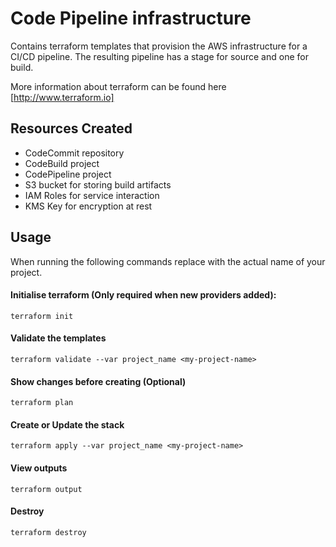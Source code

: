 # Code Pipeline infrastructure

Contains terraform templates that provision the AWS infrastructure for a CI/CD pipeline.
The resulting pipeline has a stage for source and one for build.

More information about terraform can be found here [http://www.terraform.io]

## Resources Created
* CodeCommit repository
* CodeBuild project
* CodePipeline project
* S3 bucket for storing build artifacts
* IAM Roles for service interaction
* KMS Key for encryption at rest

## Usage
When running the following commands replace <my-project-name> with the actual name of your project.

#### Initialise terraform (Only required when new providers added):
```
terraform init
```

#### Validate the templates
```
terraform validate --var project_name <my-project-name>
```

#### Show changes before creating (Optional)
```
terraform plan
```

#### Create or Update the stack
```
terraform apply --var project_name <my-project-name>
```

#### View outputs
```
terraform output
```

#### Destroy
```
terraform destroy
```

